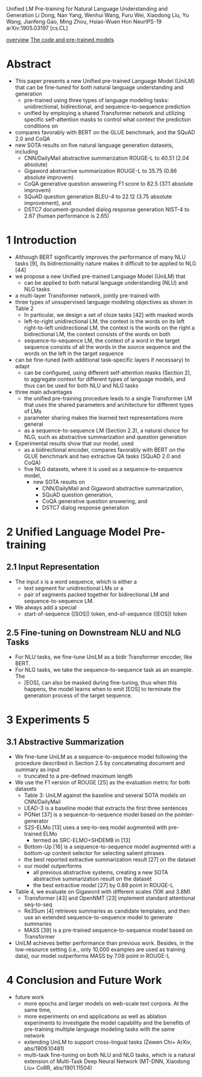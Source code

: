Unified LM Pre-training for Natural Language Understanding and Generation
Li Dong, Nan Yang, Wenhui Wang, Furu Wei, Xiaodong Liu, Yu Wang, Jianfeng Gao,
  Ming Zhou, Hsiao-Wuen Hon
NeurIPS-19 arXiv:1905.03197 [cs.CL]

[overview](https://github.com/microsoft/unilm) 
[The code and pre-trained models](https://github.com/microsoft/unilm/tree/master/unilm-v1)


# Abstract

* This paper presents a new Unified pre-trained Language Model (UniLM) that
  can be fine-tuned for both natural language understanding and generation
  * pre-trained using three types of language modeling tasks:
    unidirectional, bidirectional, and sequence-to-sequence prediction
  * unified by employing a shared Transformer network and utilizing specific
    self-attention masks to control what context the prediction conditions on
* compares favorably with BERT on the GLUE benchmark, and the SQuAD 2.0 and CoQA
* new SOTA results on five natural language generation datasets, including
  * CNN/DailyMail abstractive summarization ROUGE-L to 40.51 (2.04 absolute)
  * Gigaword abstractive summarization ROUGE-L to 35.75 (0.86 absolute improvem)
  * CoQA generative question answering F1 score to 82.5 (37.1 absolute improvem)
  * SQuAD question generation BLEU-4 to 22.12 (3.75 absolute improvement), and
  * DSTC7 document-grounded dialog response generation NIST-4 to 2.67 (human
    performance is 2.65)

# 1 Introduction

* Although BERT significantly improves the performance of many NLU tasks [9],
  its bidirectionality nature makes it difficult to be applied to NLG [44]
* we propose a new Unified pre-trained Language Model (UniLM) that
  * can be applied to both natural language understanding (NLU) and NLG tasks
* a multi-layer Transformer network, jointly pre-trained with
* three types of unsupervised language modeling objectives as shown in Table 2
  * In particular, we design a set of cloze tasks [42] with masked words
  * left-to-right unidirectional LM, the context is the words on its left
    right-to-left unidirectional LM, the context is the words on the right
    a bidirectional LM, the context consists of the words on both
  * sequence-to-sequence LM, the context of a word in the target sequence
    consists of all the words in the source sequence and
    the words on the left in the target sequence
* can be fine-tuned (with additional task-specific layers if necessary) to adapt
  * can be configured, using different self-attention masks (Section 2), to
    aggregate context for different types of language models, and thus can be
    used for both NLU and NLG tasks
* three main advantages
  * the unified pre-training procedure leads to a single Transformer LM that
    uses the shared parameters and architecture for different types of LMs
  * parameter sharing makes the learned text representations more general
  * as a sequence-to-sequence LM (Section 2.3), a natural choice for NLG,
    such as abstractive summarization and question generation
* Experimental results show that our model, used
  * as a bidirectional encoder, compares favorably with BERT
    on the GLUE benchmark and two extractive QA tasks (SQuAD 2.0 and CoQA)
  * five NLG datasets, where it is used as a sequence-to-sequence model,
    * new SOTA results on
      * CNN/DailyMail and Gigaword abstractive summarization,
      * SQuAD question generation,
      * CoQA generative question answering, and
      * DSTC7 dialog response generation

# 2 Unified Language Model Pre-training

## 2.1 Input Representation

* The input x is a word sequence, which is either a
  * text segment for unidirectional LMs or a
  * pair of segments packed together for bidirectional LM and sequence-to-sequence LM.
* We always add a special
  * start-of-sequence ([SOS]) token, end-of-sequence ([EOS]) token

## 2.5 Fine-tuning on Downstream NLU and NLG Tasks

* For NLU tasks, we fine-tune UniLM as a bidir Transformer encoder, like BERT.
* For NLG tasks, we take the sequence-to-sequence task as an example. The
  * [EOS], can also be masked during fine-tuning, thus when this happens, the
    model learns when to emit [EOS] to terminate the generation process of the
    target sequence.

# 3 Experiments 5

## 3.1 Abstractive Summarization

* We fine-tune UniLM as a sequence-to-sequence model following the procedure
  described in Section 2.5 by concatenating document and summary as input
  * truncated to a pre-defined maximum length
* We use the F1 version of ROUGE [25] as the evaluation metric for both datasets
  * Table 3: UniLM against the baseline and several SOTA models on CNN/DailyMail
  * LEAD-3 is a baseline model that extracts the first three sentences
  * PGNet [37] is a sequence-to-sequence model based on the pointer-generator
  * S2S-ELMo [13] uses a seq-to-seq model augmented with pre-trained ELMo
    * termed as SRC-ELMO+SHDEMB in [13]
  * Bottom-Up [16] is a sequence-to-sequence model
    augmented with a bottom-up content selector for selecting salient phrases
  * the best reported extractive summarization result [27] on the dataset
  * our model outperforms
    * all previous abstractive systems,
      creating a new SOTA abstractive summarization result on the dataset
    * the best extractive model [27] by 0.88 point in ROUGE-L
* Table 4, we evaluate on Gigaword with different scales (10K and 3.8M)
  * Transformer [43] and OpenNMT [23] implement standard attentional seq-to-seq
  * Re3Sum [4] retrieves summaries as candidate templates, and then use an
    extended sequence-to-sequence model to generate summaries
  * MASS [39] is a pre-trained sequence-to-sequence model based on Transformer
* UniLM achieves better performance than previous work. Besides, in the
  low-resource setting (i.e., only 10,000 examples are used as training data),
  our model outperforms MASS by 7.08 point in ROUGE-L

# 4 Conclusion and Future Work

* future work
  * more epochs and larger models on web-scale text corpora. At the same time,
  * more experiments on end applications as well as ablation experiments to
    investigate the model capability and the benefits of pre-training multiple
    language modeling tasks with the same network
  * extending UniLM to support cross-lingual tasks
    (Zewen Chi+ ArXiv, abs/1909.10481)
  * multi-task fine-tuning on both NLU and NLG tasks, which is
    a natural extension of Multi-Task Deep Neural Network
    (MT-DNN, Xiaodong Liu+ CoRR, abs/1901.11504)
